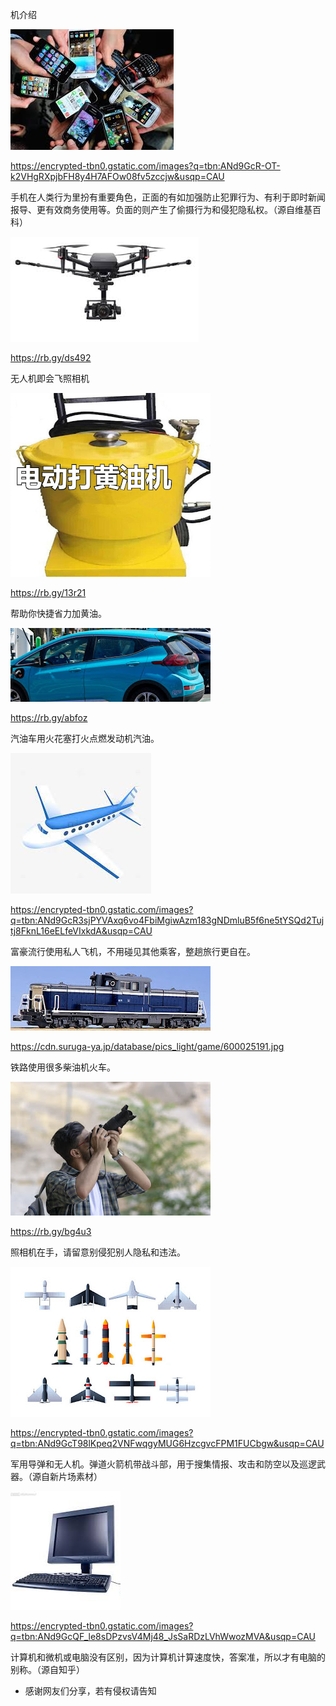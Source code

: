 机介绍

![手机](https://github.com/ywangnccu/ywang/blob/main/images/CellPhone.jpg)

https://encrypted-tbn0.gstatic.com/images?q=tbn:ANd9GcR-OT-k2VHgRXpjbFH8y4H7AFOw08fv5zccjw&usqp=CAU

手机在人类行为里扮有重要角色，正面的有如加强防止犯罪行为、有利于即时新闻报导、更有效商务使用等。负面的则产生了偷摄行为和侵犯隐私权。（源自维基百科）


![无人机](https://github.com/ywangnccu/ywang/blob/main/images/Drone.jpg)

https://rb.gy/ds492

无人机即会飞照相机


![电动打黄油机](https://github.com/ywangnccu/ywang/blob/main/images/oilmachine.png)

https://rb.gy/13r21

帮助你快捷省力加黄油。


![汽油小轿车](https://github.com/ywangnccu/ywang/blob/main/images/Car.jpg)

https://rb.gy/abfoz

汽油车用火花塞打火点燃发动机汽油。


![小飞机](https://github.com/ywangnccu/ywang/blob/main/images/Plane.jpg)

https://encrypted-tbn0.gstatic.com/images?q=tbn:ANd9GcR3sjPYVAxq6vo4FbiMgiwAzm183gNDmluB5f6ne5tYSQd2Tujtj8FknL16eELfeVIxkdA&usqp=CAU

富豪流行使用私人飞机，不用碰见其他乘客，整趟旅行更自在。


![柴油机火车](https://github.com/ywangnccu/ywang/blob/main/images/DieselTrain.jpg)

https://cdn.suruga-ya.jp/database/pics_light/game/600025191.jpg

铁路使用很多柴油机火车。


![照相机](https://github.com/ywangnccu/ywang/blob/main/images/Camera.jpg)

https://rb.gy/bg4u3

照相机在手，请留意别侵犯别人隐私和违法。


![火箭机](https://github.com/ywangnccu/ywang/blob/main/images/ROCKET.jpg)

https://encrypted-tbn0.gstatic.com/images?q=tbn:ANd9GcT98lKpeq2VNFwqgyMUG6HzcgvcFPM1FUCbgw&usqp=CAU

军用导弹和无人机。弹道火箭机带战斗部，用于搜集情报、攻击和防空以及巡逻武器。（源自新片场素材）


![计算机](https://github.com/ywangnccu/ywang/blob/main/images/COMPUTER.jpg)

https://encrypted-tbn0.gstatic.com/images?q=tbn:ANd9GcQF_le8sDPzvsV4Mj48_JsSaRDzLVhWwozMVA&usqp=CAU

计算机和微机或电脑没有区别，因为计算机计算速度快，答案准，所以才有电脑的别称。（源自知乎）

- 感谢网友们分享，若有侵权请告知
